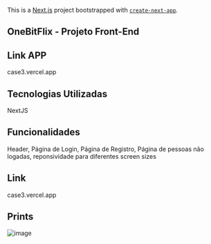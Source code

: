 This is a [Next.js](https://nextjs.org/) project bootstrapped with [`create-next-app`](https://github.com/vercel/next.js/tree/canary/packages/create-next-app).

## OneBitFlix - Projeto Front-End

## Link APP 
case3.vercel.app

## Tecnologias Utilizadas
NextJS

## Funcionalidades
Header, Página de Login, Página de Registro, Página de pessoas não logadas, reponsividade para diferentes screen sizes

## Link 
case3.vercel.app

## Prints 
![image](https://user-images.githubusercontent.com/98967235/182460464-115c61be-300e-4617-ad0b-9e5e13681c00.png)
